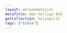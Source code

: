 ```yaml
---
layout: phrasedatalist
metaTitle: Den hellige ånd
getCollection: holyspirit
tags: ["bible"]
---
```

